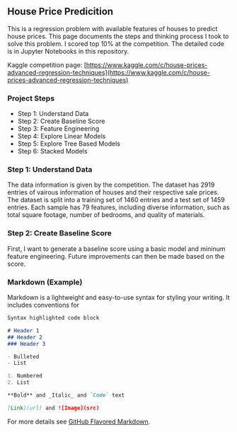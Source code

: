 ## House Price Predicition

This is a regression problem with available features of houses to predict house prices. This page documents the steps and thinking process I took to solve this problem. I scored top 10% at the competition. The detailed code is in Jupyter Notebooks in this repository.

Kaggle competition page: [https://www.kaggle.com/c/house-prices-advanced-regression-techniques](https://www.kaggle.com/c/house-prices-advanced-regression-techniques)

### Project Steps
- Step 1: Understand Data
- Step 2: Create Baseline Score
- Step 3: Feature Engineering
- Step 4: Explore Linear Models
- Step 5: Explore Tree Based Models
- Step 6: Stacked Models

### Step 1: Understand Data
The data information is given by the competition. The dataset has 2919 entries of vairous information of houses and their respective sale prices. The dataset is split into a training set of 1460 entries and a test set of 1459 entries. Each sample has 79 features, including diverse information, such as total square footage, number of bedrooms, and quality of materials. 

### Step 2: Create Baseline Score
First, I want to generate a baseline score using a basic model and mininum feature engineering. Future improvements can then be made based on the score.



### Markdown (Example)

Markdown is a lightweight and easy-to-use syntax for styling your writing. It includes conventions for

```markdown
Syntax highlighted code block

# Header 1
## Header 2
### Header 3

- Bulleted
- List

1. Numbered
2. List

**Bold** and _Italic_ and `Code` text

[Link](url) and ![Image](src)
```

For more details see [GitHub Flavored Markdown](https://guides.github.com/features/mastering-markdown/).

